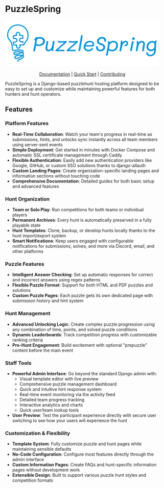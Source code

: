 # PuzzleSpring

<p align="center">
  <img src="website/public/images/puzzlespring-line.jpg" alt="PuzzleSpring" width="600">
</p>

<div align="center">
  <p>
    <a href="https://www.puzzlespring.com/docs">Documentation</a> |
    <a href="https://www.puzzlespring.com/docs/getting-started/quickstart.html">Quick Start</a> |
    <a href="https://www.puzzlespring.com/docs/contributing.html">Contributing</a>
  </p>
</div>

PuzzleSpring is a Django-based puzzlehunt hosting platform designed to be easy to set up and customize while maintaining powerful features for both hunters and hunt operators.

## Features

### Platform Features
- **Real-Time Collaboration**: Watch your team's progress in real-time as submissions, hints, and unlocks sync instantly across all team members using server-sent events
- **Simple Deployment**: Get started in minutes with Docker Compose and automatic SSL certificate management through Caddy
- **Flexible Authentication**: Easily add new authentication providers like Google, GitHub, or custom SSO solutions thanks to django-allauth
- **Custom Landing Pages**: Create organization-specific landing pages and information sections without touching code
- **Comprehensive Documentation**: Detailed guides for both basic setup and advanced features

### Hunt Organization
- **Team or Solo Play**: Run competitions for both teams or individual players
- **Permanent Archives**: Every hunt is automatically preserved in a fully playable state
- **Hunt Templates**: Clone, backup, or develop hunts locally thanks to the hunt import/export system
- **Smart Notifications**: Keep users engaged with configurable notifications for submissions, solves, and more via Discord, email, and other platforms

### Puzzle Features
- **Intelligent Answer Checking**: Set up automatic responses for correct and incorrect answers using regex patterns
- **Flexible Puzzle Format**: Support for both HTML and PDF puzzles and solutions
- **Custom Puzzle Pages**: Each puzzle gets its own dedicated page with submission history and hint system

### Hunt Management
- **Advanced Unlocking Logic**: Create complex puzzle progression using any combination of time, points, and solved puzzle conditions
- **Dynamic Leaderboards**: Track competition progress with customizable ranking criteria
- **Pre-Hunt Engagement**: Build excitement with optional "prepuzzle" content before the main event

### Staff Tools
- **Powerful Admin Interface**: Go beyond the standard Django admin with:
  - Visual template editor with live preview
  - Comprehensive puzzle management dashboard
  - Quick and intuitive hint response system
  - Real-time event monitoring via the activity feed
  - Detailed team progress tracking
  - Interactive analytics and charts
  - Quick user/team lookup tools
- **User Preview**: Test the participant experience directly with secure user switching to see how your users will experience the hunt

### Customization & Flexibility
- **Template System**: Fully customize puzzle and hunt pages while maintaining sensible defaults
- **No-Code Configuration**: Configure most features directly through the admin interface
- **Custom Information Pages**: Create FAQs and hunt-specific information pages without development work
- **Extensible Design**: Built to support various puzzle hunt styles and competition formats
